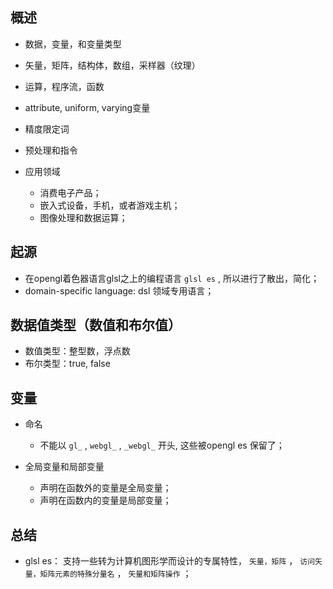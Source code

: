 ## 概述

* 数据，变量，和变量类型

* 矢量，矩阵，结构体，数组，采样器（纹理）

* 运算，程序流，函数

* attribute, uniform, varying变量

* 精度限定词

* 预处理和指令

* 应用领域
  + 消费电子产品；
  + 嵌入式设备，手机，或者游戏主机；
  + 图像处理和数据运算；

## 起源

* 在opengl着色器语言glsl之上的编程语言 `glsl es` , 所以进行了散出，简化；
* domain-specific language: dsl 领域专用语言；

## 数据值类型（数值和布尔值）

* 数值类型：整型数，浮点数
* 布尔类型：true, false

## 变量

* 命名
  + 不能以 `gl_` , `webgl_` , `_webgl_` 开头, 这些被opengl es 保留了；

* 全局变量和局部变量
  + 声明在函数外的变量是全局变量；
  + 声明在函数内的变量是局部变量；

## 总结

  + glsl es： 支持一些转为计算机图形学而设计的专属特性， `矢量，矩阵` ， `访问矢量，矩阵元素的特殊分量名` ， `矢量和矩阵操作` ；
